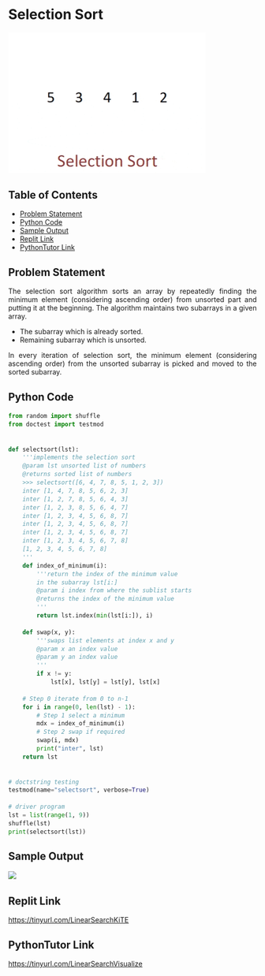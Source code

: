 # Selection Sort

<img src="./img/selectionsort.gif" style="width:400px;" class="center"/>

## Table of Contents

- [Problem Statement](#problem-statement)
- [Python Code](#python-code)
- [Sample Output](#Sample-Output)
- [Replit Link](#replit-link)
- [PythonTutor Link](#pythontutor-link)


## Problem Statement

<div align="justify"> <p> The selection sort algorithm sorts an array by repeatedly finding the minimum element (considering ascending order) from unsorted part and putting it at the beginning. The algorithm maintains two subarrays in a given array. </div></p>

* The subarray which is already sorted. 
* Remaining subarray which is unsorted.

<div align="justify"> <p>In every iteration of selection sort, the minimum element (considering ascending order) from the unsorted subarray is picked and moved to the sorted subarray. </div></p>




## Python Code

```python
from random import shuffle
from doctest import testmod


def selectsort(lst):
    '''implements the selection sort
    @param lst unsorted list of numbers
    @returns sorted list of numbers
    >>> selectsort([6, 4, 7, 8, 5, 1, 2, 3])
    inter [1, 4, 7, 8, 5, 6, 2, 3]
    inter [1, 2, 7, 8, 5, 6, 4, 3]
    inter [1, 2, 3, 8, 5, 6, 4, 7]
    inter [1, 2, 3, 4, 5, 6, 8, 7]
    inter [1, 2, 3, 4, 5, 6, 8, 7]
    inter [1, 2, 3, 4, 5, 6, 8, 7]
    inter [1, 2, 3, 4, 5, 6, 7, 8]
    [1, 2, 3, 4, 5, 6, 7, 8]
    '''
    def index_of_minimum(i):
        '''return the index of the minimum value
        in the subarray lst[i:]
        @param i index from where the sublist starts
        @returns the index of the minimum value
        '''
        return lst.index(min(lst[i:]), i)

    def swap(x, y):
        '''swaps list elements at index x and y
        @param x an index value
        @param y an index value
        '''
        if x != y:
            lst[x], lst[y] = lst[y], lst[x]

    # Step 0 iterate from 0 to n-1
    for i in range(0, len(lst) - 1):
        # Step 1 select a minimum
        mdx = index_of_minimum(i)
        # Step 2 swap if required
        swap(i, mdx)
        print("inter", lst)
    return lst


# doctstring testing
testmod(name="selectsort", verbose=True)

# driver program
lst = list(range(1, 9))
shuffle(lst)
print(selectsort(lst))

```

## Sample Output
<img src="./img/OPLinearSearch.JPG" style="width:400px;" class="center"/>

## Replit Link
https://tinyurl.com/LinearSearchKiTE

## PythonTutor Link

https://tinyurl.com/LinearSearchVisualize
